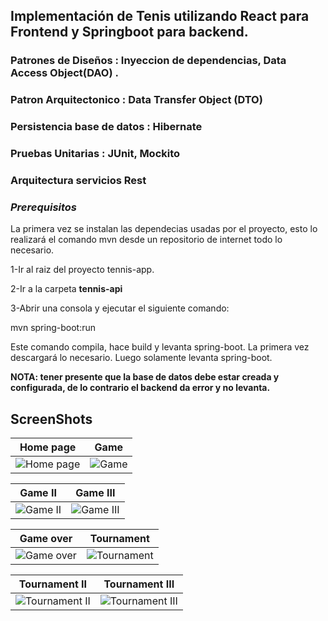 ##  Implementación  de Tenis  utilizando React para Frontend y Springboot para backend.
### Patrones de Diseños : Inyeccion de dependencias, Data Access Object(DAO) .
### Patron Arquitectonico : Data Transfer Object (DTO)
### Persistencia base de datos : Hibernate
### Pruebas Unitarias : JUnit, Mockito
### Arquitectura servicios Rest


### *Prerequisitos*
La primera vez se instalan las dependecias usadas por el proyecto, esto lo realizará el comando mvn desde un repositorio de internet todo lo necesario.

1-Ir al raiz del proyecto tennis-app.

2-Ir a la carpeta **tennis-api**

3-Abrir una consola y ejecutar el siguiente comando:

mvn spring-boot:run

Este comando compila, hace build y levanta spring-boot. La primera vez descargará lo necesario. Luego solamente levanta spring-boot.

**NOTA: tener presente que la base de datos debe estar creada y configurada, de lo contrario el backend da error y no levanta.**

## ScreenShots

Home page  |  Game 
:------------------------:|:-------------------------:
![Home page](https://user-images.githubusercontent.com/84203012/223211340-1c7d4eec-7976-4f89-900c-ff57f14fc27c.png)  |  ![Game](https://user-images.githubusercontent.com/84203012/223211352-fbce547f-bca9-4600-bcd3-4a1d2061f5a0.png)

Game II |  Game III
:------------------------:|:-------------------------:
![Game II](https://user-images.githubusercontent.com/84203012/223211362-7d00abff-413d-4d0b-9d5a-4ff3dadffe3c.png)  |  ![Game III](https://user-images.githubusercontent.com/84203012/223211373-f608bbc4-63f1-4a83-a07a-5043447fa851.png)

Game over  |  Tournament
:------------------------:|:-------------------------:
![Game over](https://user-images.githubusercontent.com/84203012/223211465-da9a339e-2ec2-42ae-b33f-2304d5145b4a.png)  |  ![Tournament](https://user-images.githubusercontent.com/84203012/223211659-f4188ac6-ca20-44b1-82f9-f95ea3655df4.png)

Tournament II  |  Tournament III
:------------------------:|:-------------------------:
![Tournament II](https://user-images.githubusercontent.com/84203012/223213063-9ba44b31-ffee-4233-b929-ad1caa08364c.png)  |  ![Tournament III](https://user-images.githubusercontent.com/84203012/223213070-ddfff84d-6754-4ad3-ade4-993954334ae8.png)





